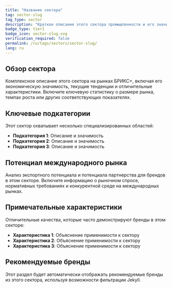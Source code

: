 ```yaml
---
title: "Название сектора"
tag: sector-slug
tag_type: sector
description: "Краткое описание этого сектора промышленности и его значимости на рынках БРИКС+."
badge_type: tier1
badge_icon: sector-slug.svg
verification_required: false
permalink: /ru/tags/sectors/sector-slug/
lang: ru
---
```


## Обзор сектора

Комплексное описание этого сектора на рынках БРИКС+, включая его экономическую значимость, текущие тенденции и отличительные характеристики. Включите ключевую статистику о размере рынка, темпах роста или других соответствующих показателях.

## Ключевые подкатегории

Этот сектор охватывает несколько специализированных областей:

- **Подкатегория 1**: Описание и значимость
- **Подкатегория 2**: Описание и значимость
- **Подкатегория 3**: Описание и значимость

## Потенциал международного рынка

Анализ экспортного потенциала и потенциала партнерства для брендов в этом секторе. Включите информацию о рыночном спросе, нормативных требованиях и конкурентной среде на международных рынках.

## Примечательные характеристики

Отличительные качества, которые часто демонстрируют бренды в этом секторе:

- **Характеристика 1**: Объяснение применимости к сектору
- **Характеристика 2**: Объяснение применимости к сектору
- **Характеристика 3**: Объяснение применимости к сектору

## Рекомендуемые бренды

Этот раздел будет автоматически отображать рекомендуемые бренды из этого сектора, используя возможности фильтрации Jekyll.
